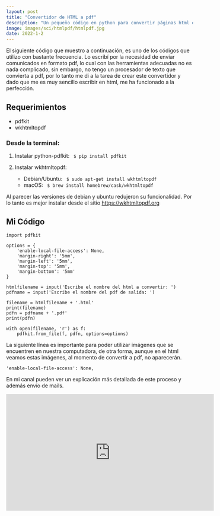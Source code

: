 ```yaml
---
layout: post
title: "Convertidor de HTML a pdf" 
description: "Un pequeño código en python para convertir páginas html en pdf"
image: images/sci/htmlpdf/htmlpdf.jpg
date: 2022-1-2
---
```


El siguiente código que muestro a continuación, es uno de los códigos que utilizo con bastante frecuencia. Lo escribí por la necesidad de enviar comunicados en formato pdf, lo cual con las herramientas adecuadas no es nada complicado, sin embargo, no tengo un procesador de texto que convierta a pdf, por lo tanto me di a la tarea de crear este convertidor y dado que me es muy sencillo escribir en html, me ha funcionado a la perfección.

## Requerimientos

- pdfkit
- wkhtmltopdf

### Desde la terminal:

1. Instalar python-pdfkit:
<code> $ pip install pdfkit </code>

2. Instalar wkhtmltopdf:

	- Debian/Ubuntu:
		<code> $ sudo apt-get install wkhtmltopdf </code>
	- macOS:
		<code> $ brew install homebrew/cask/wkhtmltopdf </code>


Al parecer las versiones de debian y ubuntu redujeron su funcionalidad. Por lo tanto es mejor instalar desde el sitio https://wkhtmltopdf.org


## Mi Código


	import pdfkit

	options = {
		'enable-local-file-access': None,
		'margin-right': '5mm',
		'margin-left': '5mm',
		'margin-top': '5mm',
		'margin-bottom': '5mm'
	}

	htmlfilename = input('Escribe el nombre del html a convertir: ')
	pdfname = input('Escribe el nombre del pdf de salida: ')

	filename = htmlfilename + '.html'
	print(filename)
	pdfn = pdfname + '.pdf'
	print(pdfn)

	with open(filename, 'r') as f:
		pdfkit.from_file(f, pdfn, options=options)


La siguiente línea es importante para poder utilizar imágenes que se encuentren en nuestra computadora, de otra forma, aunque en el html veamos estas imágenes, al momento de convertir a pdf, no aparecerán.

	'enable-local-file-access': None,


En mi canal pueden ver un explicación más detallada de este proceso y además envío de mails.

<div class='align-center'>
<iframe width="560" height="315" src="https://www.youtube.com/embed/Qt5xmnOPFEo" title="YouTube video player" frameborder="0" allow="accelerometer; autoplay; clipboard-write; encrypted-media; gyroscope; picture-in-picture" allowfullscreen></iframe>
</div>